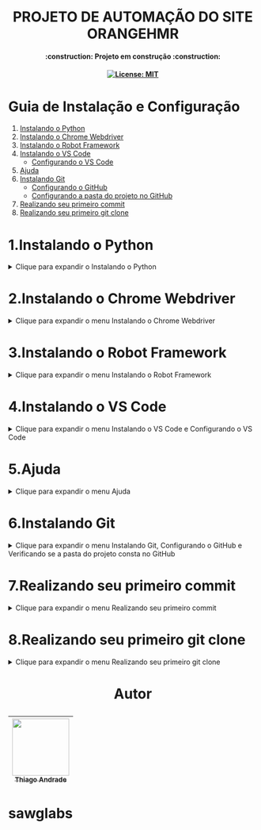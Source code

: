 <h1 align="center">PROJETO DE AUTOMAÇÃO DO SITE ORANGEHMR </h1> 

<h4 align="center"> 
    :construction:  Projeto em construção  :construction:
</h4>

<h4 align="center">
    
[![License: MIT](https://img.shields.io/badge/License-MIT-yellow.svg)](https://github.com/macielthiago89/automacaoorange/blob/orange/LICENSE)
</h4>

# Guia de Instalação e Configuração

1. [Instalando o Python](#1instalando-o-python)
2. [Instalando o Chrome Webdriver](#2instalando-o-chrome-webdriver)
3. [Instalando o Robot Framework](#3instalando-o-robot-framework)
4. [Instalando o VS Code](#4instalando-o-vs-code)
   * [Configurando o VS Code](configurando-o-vs-code)
5. [Ajuda](#5ajuda)
6. [Instalando Git](#6instalando-git)
   * [Configurando o GitHub](#configurando-o-github)
   * [Configurando a pasta do projeto no GitHub](#configurando-a-pasta-do-projeto-no-github)
7. [Realizando seu primeiro commit](#7realizando-seu-primeiro-commit)
8. [Realizando seu primeiro git clone](#8realizando-seu-primeiro-git-clone)
   
# 1.Instalando o Python

<details>

<summary> Clique para expandir o Instalando o Python </summary>

1.1 Acesse o site [python.org/downloads](https://www.python.org/downloads/) ou pesquise no Google por "Python" e clique em "Downloads".

![1](https://github.com/macielthiago89/automacaoorange/assets/92893341/508541be-06d6-4de0-8d59-f45993159f9e)

1.2 Clique em "Download Python" (Versão atual).

![2](https://github.com/macielthiago89/automacaoorange/assets/92893341/7df2e25a-8f25-4d6e-8d1b-6044672ee838)

1.3 Marque os checkboxes "Use admin privileges when installing py.exe" e "Add python.exe to PATH". Após marcar os checkboxes, clique em "Install Now" e depois em "Next".

![3](https://github.com/macielthiago89/automacaoorange/assets/92893341/ac763428-eace-4e4d-b4b4-ccab8a8add65)

1.4 Clique em "Close" para fechar o instalador do Python.

![4](https://github.com/macielthiago89/automacaoorange/assets/92893341/40f96095-7501-4713-87cc-a3054c2425dc)

1.5 Abra o CMD do Windows e digite `python --version`. A versão exibida no CMD deve ser a mesma que você baixou no passo 02.

![5](https://github.com/macielthiago89/automacaoorange/assets/92893341/b9e6ff17-7801-4e0a-8ef9-913f8a6c2903)

1.6 Clique em "Close" para fechar o instalador do Python.

</details>

# 2.Instalando o Chrome Webdriver

<details>

<summary> Clique para expandir o menu Instalando o Chrome Webdriver </summary>

2.1 No navegador do Chrome, clique em "⁝" para exibir as opções do Chrome e depois em "Ajuda" > "Sobre o Google Chrome".

![6](https://github.com/macielthiago89/automacaoorange/assets/92893341/23788b8a-e7db-4a6d-a437-1bfb7bc408ce)

2.2 Verifique qual a última versão do Chrome. Caso esteja desatualizado, atualize-o.

![7](https://github.com/macielthiago89/automacaoorange/assets/92893341/c3c53e37-3a68-4a13-b379-f2beec068034)

2.3 Acesse o site [chromedriver.chromium.org/downloads](https://chromedriver.chromium.org/downloads) e baixe a versão compatível com seu Chrome.

![8](https://github.com/macielthiago89/automacaoorange/assets/92893341/ad78655f-b3e7-463e-8a87-ed671399fb45)

2.4 Clique em "STABLE", esta é a versão estável do Chrome Driver.

![9](https://github.com/macielthiago89/automacaoorange/assets/92893341/4ef120cd-a501-4262-86d4-0b349085b361)

![10](https://github.com/macielthiago89/automacaoorange/assets/92893341/539ce54a-1ed7-4a21-82d8-7022780bd15e)

2.5 Abra o arquivo baixado no seu navegador.

![12](https://github.com/macielthiago89/automacaoorange/assets/92893341/70f3377c-c752-4506-b4ee-85bcd03bc6d7)

2.6 Navegue até onde o Python foi instalado. Caso não lembre onde foi instalado, clique com o botão direito sobre o atalho do Python, abra o local do arquivo e a pasta "Scripts".

![13](https://github.com/macielthiago89/automacaoorange/assets/92893341/7e8d73fc-10b6-4ff3-9b15-58a247ac9b88)

2.7 Cole o arquivo `chromedriver.exe`.

![14](https://github.com/macielthiago89/automacaoorange/assets/92893341/7f0cfad2-ba8d-4618-b26a-d43bce0a5ab3)

</details>

# 3.Instalando o Robot Framework

<details>

<summary> Clique para expandir o menu Instalando o Robot Framework </summary>

3.1 Abra o CMD do Windows e digite `pip install robotframework`.

![15](https://github.com/macielthiago89/automacaoorange/assets/92893341/58015132-2f18-455a-9543-cfcdbba62518)

3.2 Abra o CMD do Windows e digite `pip install robotframework-seleniumlibrary`.

![16](https://github.com/macielthiago89/automacaoorange/assets/92893341/03df1c97-1070-4cdb-b965-9441ea4173e3)

3.3 Abra o CMD do Windows e digite `pip install setuptools`.

![18](https://github.com/macielthiago89/automacaoorange/assets/92893341/6e0e0430-5d0a-4d95-be7e-50af1118eb15)

3.4 Abra o CMD do Windows e digite `pip install robotframework-faker`.

![19](https://github.com/macielthiago89/automacaoorange/assets/92893341/c61faa53-cd3e-48e5-bf7d-6b613aaec260)

</details>

# 4.Instalando o VS Code

<details>

<summary> Clique para expandir o menu Instalando o VS Code e Configurando o VS Code </summary>

4.1 Acesse o site [code.visualstudio.com/download](https://code.visualstudio.com/download) ou pesquise no Google por "VS Code" e clique em "Download".

![20](https://github.com/macielthiago89/automacaoorange/assets/92893341/5a99c4eb-5ab0-4c4d-bca2-9cf2dbe1a7cf)

4.2 Selecione o Visual Studio Code de acordo com seu sistema operacional.

![21](https://github.com/macielthiago89/automacaoorange/assets/92893341/71b83b05-8218-456d-9b25-06c01de8143e)

4.3 Aceite o acordo e siga as instruções para finalizar a instalação.

![22](https://github.com/macielthiago89/automacaoorange/assets/92893341/b1738ddb-43e9-4900-a9ae-bce2023da399)

# Configurando o VS Code

4.4 Abra o VS Code.

4.5 Clique em "Extensions" e instale as extensões necessárias, como "Robot Framework Language Server", "RobotCode – Robot Framework Support", "Material Icon Theme", e "Dracula Official".

![23](https://github.com/macielthiago89/automacaoorange/assets/92893341/fae63138-7c7b-477d-b066-78ab8522250b)
![24](https://github.com/macielthiago89/automacaoorange/assets/92893341/49ae77a3-ca6c-43b6-a4b3-a8669406fd4c)
![25](https://github.com/macielthiago89/automacaoorange/assets/92893341/9b8491f8-761e-4613-aaa6-637fa496842a)
![26](https://github.com/macielthiago89/automacaoorange/assets/92893341/40586cdc-2235-41c1-aa7b-c98ab340cedc)

4.6 Crie um arquivo `.code-workspace` para configurar o ambiente de trabalho.

![27](https://github.com/macielthiago89/automacaoorange/assets/92893341/176ff886-e5f9-4058-b4a4-ef815c9b0395)

4.7 Cole o seguinte código no arquivo:

```json
{
    "folders": [
        {
            "path": "."
        }
    ],
    "settings": {
        "rfLanguageServer.libraries": [
            "BuiltIn-3.1.1",
            "Collections-3.1.1",
            "DateTime-3.1.1",
            "Dialogs-3.1.1",
            "OperatingSystem-3.1.1",
            "Process-3.1.1",
            "Screenshot-3.1.1",
            "SeleniumLibrary-3.3.1",
            "Telnet-3.1.1",
            "XML-3.1.1"
        ]
    }
}
```
![28](https://github.com/macielthiago89/automacaoorange/assets/92893341/cddb9f9f-c3b4-4cb3-8828-0c165d69c2c3)

Após salvar o arquivo, crie um arquivo com extensão .robot e digite *** Sistema para exibir as opções de sessões do Robot.

Crie outro arquivo com extensão .robot, digite *** Settings *** e importe a library Selenium ou qualquer outra. Em seguida, digite *** Keywords ***.

![29](https://github.com/macielthiago89/automacaoorange/assets/92893341/7991ce7e-d73a-4b23-971b-396a0005419e)

Ao digitar a keyword, o VS Code já exibe a opção para selecionar.

![30](https://github.com/macielthiago89/automacaoorange/assets/92893341/130fcf59-c5c4-4f92-af34-157120c5e455)

</details>

# 5.Ajuda

<details>

<summary> Clique para expandir o menu Ajuda </summary>

Se mesmo após a instalação do Python o programa não reconheceu as variáveis de ambiente, siga estes passos:

   * 5.1. Clique em "Pesquisa" no Windows.

   * 5.2. Digite "Variáveis de ambiente".

   * 5.3. Após a tela abrir, clique em "Variáveis de ambiente".

   * 5.4. Em "Variáveis de usuário", clique em "Path".

   * 5.5. Clique em "Editar".

   * 5.6. Clique em "Procurar" e navegue até onde o seu Python foi instalado.

   * 5.7. Selecione o diretório do Python e Python\Scripts.

   * 5.8. Coloque as duas variáveis em primeiro e salve.

![31](https://github.com/macielthiago89/automacaoorange/assets/92893341/38f3e179-57d7-48fd-a352-8bb91008febb)

</details>

# 6.Instalando Git

<details>

<summary> Clique para expandir o menu Instalando Git, Configurando o GitHub e Verificando se a pasta do projeto consta no GitHub </summary>

6.1 Acesse o link [Git para Windows](https://git-scm.com/download/win) ou pesquise no Google por "GIT" e clique em "Download for Windows".

![1](https://github.com/macielthiago89/automacaoorange/assets/92893341/a38585d5-c3a4-49e8-90eb-85ad29fca1b0)

6.2 Selecione a arquitetura de acordo com o seu sistema.

![2](https://github.com/macielthiago89/automacaoorange/assets/92893341/40eea418-abfe-43ae-8f70-ad80e8570472)

6.3 Abra o programa do Git e clique sempre em "NEXT".

![3](https://github.com/macielthiago89/automacaoorange/assets/92893341/2bc3ff91-672a-4c4c-a5fb-7811a2e94f95)

## Configurando o GitHub

6.4 Abra o VS Code.

6.5 Clique em "View" e selecione a opção "Terminal".

![4](https://github.com/macielthiago89/automacaoorange/assets/92893341/0804688c-6ad6-40c5-91ca-a24dbb80c876)

6.6 No terminal, clique em "Git Bash".

![5](https://github.com/macielthiago89/automacaoorange/assets/92893341/d84d2627-71b3-48bb-877d-f536c5e56a78)

6.7 No terminal, digite `git config --global user.name <Seu nome de usuário do GitHub>`.

![6](https://github.com/macielthiago89/automacaoorange/assets/92893341/8ce75e44-e0ab-4788-b565-7be8839d9c88)

6.8 No terminal, digite `git config --global user.email <Seu e-mail do GitHub>`.

![7](https://github.com/macielthiago89/automacaoorange/assets/92893341/bf7463fd-f71a-4e0a-a39b-ba9f9cf970c6)

## Configurando a pasta do projeto no GitHub

6.9 Abra o VS Code.

6.10 Clique em "Source Control". (Observação: Caso não tenha a opção "Source Control" visível, clique com o botão direito na engrenagem de configuração e selecione a opção "Source Control").

![8](https://github.com/macielthiago89/automacaoorange/assets/92893341/37347a4e-3123-4d2a-a37f-6ac1a24209b1)

6.11 Clique em "Open Folder".

![9](https://github.com/macielthiago89/automacaoorange/assets/92893341/eb50447c-070d-4604-be76-4c72dbf74138)

6.12 Selecione a pasta para criar o projeto ou crie uma nova.

![10](https://github.com/macielthiago89/automacaoorange/assets/92893341/c9614872-95ad-4805-988a-168944b8e1ff)

6.13 O VS Code irá exibir uma tela de confiabilidade para os autores da pasta. Selecione a caixa de seleção "Trust the authors of all files in the parent folder 'Nome da sua pasta'". Clique em "Yes, I trust the authors".

![11](https://github.com/macielthiago89/automacaoorange/assets/92893341/ccaed159-54ae-47ec-a660-e140cc586794)

## Verificando se a pasta do projeto consta no GitHub

6.14 Clique em "New File".

6.15 Crie um arquivo qualquer.

![12](https://github.com/macielthiago89/automacaoorange/assets/92893341/4eca01a2-3929-4e5f-a080-8732a3ba43cd)

6.16 Clique em "Source File". Clique em "Publish to GitHub".

![14](https://github.com/macielthiago89/automacaoorange/assets/92893341/4f37897d-9549-4195-acda-008af28ae9f5)

6.17 O sistema deve exibir uma mensagem pedindo para a extensão do GitHub acessar o GitHub pelo seu navegador. Clique em "Allow".

![15](https://github.com/macielthiago89/automacaoorange/assets/92893341/e8e0f5e7-a244-48ea-87c3-07e2a618abba)

6.18 O VS Code deve abrir seu navegador e pedir para abrir o Visual Studio Code, clique em "Sim".

![16](https://github.com/macielthiago89/automacaoorange/assets/92893341/538ea72e-cf09-4bab-80d1-c8cbc696f976)

6.19 Retorne ao VS Code e no campo de pesquisa insira o nome do seu repositório que será criado no GitHub.

![17](https://github.com/macielthiago89/automacaoorange/assets/92893341/cebd7403-0e34-4c19-8aaf-19dd6619244a)

6.20 No VS Code, selecione no campo de pesquisa o arquivo criado anteriormente.

![18](https://github.com/macielthiago89/automacaoorange/assets/92893341/6a186735-027a-457a-9305-7b2a5db326ad)

6.21 O VS Code irá exibir para abrir o GitHub no seu navegador. Clique em "Sign in with your browser".

![19](https://github.com/macielthiago89/automacaoorange/assets/92893341/387ed0a1-67b2-4064-8b1b-9e90ec78ad3c)

6.22 O VS Code deve exibir a mensagem de sucesso. Clique em "Open on GitHub".

![20](https://github.com/macielthiago89/automacaoorange/assets/92893341/dbb59ded-3fba-4e72-a96b-61a836bb6bb2)

6.23 O sistema deve exibir no seu navegador a sua conta do GitHub com o seu repositório e o arquivo criado no passo 12.

![21](https://github.com/macielthiago89/automacaoorange/assets/92893341/e85d5c43-a3fd-4af5-9770-5d9c1042b37e)

</details>

# 7.Realizando seu primeiro commit

<details>

<summary> Clique para expandir o menu Realizando seu primeiro commit </summary>

7.1 No terminal clique em git bash e digite o codigo abaixo:

```
echo "# (Nome do repositorio)" >> README.md
git init
git add README.md
git commit -m "Nome do primeiro commit"
git branch -M main
git remote add origin (Link do repositorio completo com .git no final)
git push -u origin main

```

7.2 No arquivo criado, realize alguma edição.

![22](https://github.com/macielthiago89/automacaoorange/assets/92893341/39bc365e-80e0-45f0-948c-bf7156e45832)

7.3 Clique em "Source File". Insira o título do commit no campo "Message". Clique em "Commit".

![23](https://github.com/macielthiago89/automacaoorange/assets/92893341/5c041230-3e27-4779-b18d-f1c64c56c1de)

7.4 O VS Code deve exibir uma mensagem informando que não tem nenhuma edição preparada e pergunta se você quer realizar a mudança, clique em "Always".

![24](https://github.com/macielthiago89/automacaoorange/assets/92893341/fa5e7f7f-2d9d-41a9-bb15-b11e53fcde76)

7.5 Clique em "Sync Changes".

![25](https://github.com/macielthiago89/automacaoorange/assets/92893341/ea4bdb0f-8759-4396-8e26-da981f9ec88b)

7.6 O VS Code deve exibir a mensagem informando para qual branch será feito o commit.

![26](https://github.com/macielthiago89/automacaoorange/assets/92893341/e3c79e6b-e95b-471a-afaa-d03286fc5425)

7.7 Atualize o seu GitHub e verifique a edição realizada.

![27](https://github.com/macielthiago89/automacaoorange/assets/92893341/673e39d3-8444-4a0b-82c5-210253259d3b)

</details>


# 8.Realizando seu primeiro git clone

<details>

<summary> Clique para expandir o menu Realizando seu primeiro git clone </summary>

8.1 No VS Code, clique em "New Window".

![28](https://github.com/macielthiago89/automacaoorange/assets/92893341/85455605-cae8-427c-9e78-27c21b2cccbf)

8.2 Clique em "Source File".

![29](https://github.com/macielthiago89/automacaoorange/assets/92893341/407ef211-5eb4-48bd-ad67-a46e12b8882a)

8.3 Clique em "Clone Repository".

![30](https://github.com/macielthiago89/automacaoorange/assets/92893341/75c0cc10-1e32-41b6-a03a-727d6feba4e7)

8.4 Selecione o repositório do GitHub que você quer clonar.

![31](https://github.com/macielthiago89/automacaoorange/assets/92893341/d04941be-e768-4b3c-80f4-4358eed1ff01)

8.5 Selecione a pasta no Windows onde será salvo o seu repositório.

![32](https://github.com/macielthiago89/automacaoorange/assets/92893341/d9063919-01af-42b9-91a6-42e88058873d)

8.6 Clique em "Open in New Window".

![33](https://github.com/macielthiago89/automacaoorange/assets/92893341/b90beae6-0450-47b9-a2a7-750815df4c8a)

8.7 As pastas serão clonadas do repositório do GitHub e inseridas no VS Code.

![34](https://github.com/macielthiago89/automacaoorange/assets/92893341/b2cf0ec7-34b0-477b-898f-fd61316e56ac)

</details>

<h1 align="center"> 
    
Autor

</h1>

| [<img loading="lazy" src="https://github.com/macielthiago89/automacaoorange/assets/92893341/f7c12873-eed6-485f-905d-2f845e46a950" width=115><br><sub>Thiago Andrade</sub>](https://github.com/macielthiago89/) |
| :---: | 

# sawglabs
